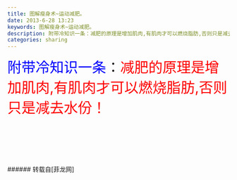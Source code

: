 ```yaml
---
title: 图解瘦身术~运动减肥。
date: 2013-6-28 13:23
keywords: 图解瘦身术~运动减肥。
description: 附带冷知识一条：减肥的原理是增加肌肉,有肌肉才可以燃烧脂肪,否则只是减去水份！
categories: sharing
---
```

<td class="t_f" id="postmessage_10954">

<font size="6"><font color="blue">附带冷知识一条</font>：<font color="red">减肥的原理是增加肌肉,有肌肉才可以燃烧脂肪,否则只是减去水份！</font></font><br/>
<font size="6"><font color="#ff0000"><br/>
<img alt="" border="0" class="zoom" data-cf-modified-48dc5097372d63e914facea8-="" file="http://ww3.sinaimg.cn/bmiddle/7a86ae0fjw1e5zn1gawp1j208w4gwtqs.jpg" id="aimg_dRmNE" lazyloadthumb="1" onclick="" onmouseover="" src="http://ww3.sinaimg.cn/bmiddle/7a86ae0fjw1e5zn1gawp1j208w4gwtqs.jpg"/><br/>
<br/>
</font></font><br/>
</td>
###### 转载自[菲龙网]